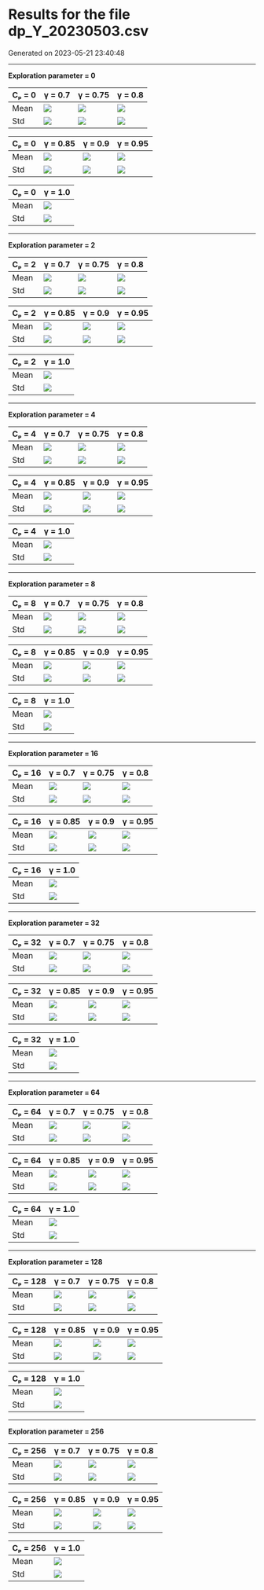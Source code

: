 # Results for the file dp_Y_20230503.csv 

Generated on 2023-05-21 23:40:48

---

**Exploration parameter = 0**

| Cₚ = 0 | γ = 0.7 | γ = 0.75 | γ = 0.8 | 
| --- | --- | --- | --- | 
| Mean | ![](fig/dp_Y/mean_g_0.7_cp_0.png) | ![](fig/dp_Y/mean_g_0.75_cp_0.png) | ![](fig/dp_Y/mean_g_0.8_cp_0.png) | 
| Std | ![](fig/dp_Y/std_g_0.7_cp_0.png) | ![](fig/dp_Y/std_g_0.75_cp_0.png) | ![](fig/dp_Y/std_g_0.8_cp_0.png) | 

| Cₚ = 0 | γ = 0.85 | γ = 0.9 | γ = 0.95 | 
| --- | --- | --- | --- | 
| Mean | ![](fig/dp_Y/mean_g_0.85_cp_0.png) | ![](fig/dp_Y/mean_g_0.9_cp_0.png) | ![](fig/dp_Y/mean_g_0.95_cp_0.png) | 
| Std | ![](fig/dp_Y/std_g_0.85_cp_0.png) | ![](fig/dp_Y/std_g_0.9_cp_0.png) | ![](fig/dp_Y/std_g_0.95_cp_0.png) | 

| Cₚ = 0 | γ = 1.0 | 
| --- | --- | 
| Mean | ![](fig/dp_Y/mean_g_1.0_cp_0.png) | 
| Std | ![](fig/dp_Y/std_g_1.0_cp_0.png) | 

---

**Exploration parameter = 2**

| Cₚ = 2 | γ = 0.7 | γ = 0.75 | γ = 0.8 | 
| --- | --- | --- | --- | 
| Mean | ![](fig/dp_Y/mean_g_0.7_cp_2.png) | ![](fig/dp_Y/mean_g_0.75_cp_2.png) | ![](fig/dp_Y/mean_g_0.8_cp_2.png) | 
| Std | ![](fig/dp_Y/std_g_0.7_cp_2.png) | ![](fig/dp_Y/std_g_0.75_cp_2.png) | ![](fig/dp_Y/std_g_0.8_cp_2.png) | 

| Cₚ = 2 | γ = 0.85 | γ = 0.9 | γ = 0.95 | 
| --- | --- | --- | --- | 
| Mean | ![](fig/dp_Y/mean_g_0.85_cp_2.png) | ![](fig/dp_Y/mean_g_0.9_cp_2.png) | ![](fig/dp_Y/mean_g_0.95_cp_2.png) | 
| Std | ![](fig/dp_Y/std_g_0.85_cp_2.png) | ![](fig/dp_Y/std_g_0.9_cp_2.png) | ![](fig/dp_Y/std_g_0.95_cp_2.png) | 

| Cₚ = 2 | γ = 1.0 | 
| --- | --- | 
| Mean | ![](fig/dp_Y/mean_g_1.0_cp_2.png) | 
| Std | ![](fig/dp_Y/std_g_1.0_cp_2.png) | 

---

**Exploration parameter = 4**

| Cₚ = 4 | γ = 0.7 | γ = 0.75 | γ = 0.8 | 
| --- | --- | --- | --- | 
| Mean | ![](fig/dp_Y/mean_g_0.7_cp_4.png) | ![](fig/dp_Y/mean_g_0.75_cp_4.png) | ![](fig/dp_Y/mean_g_0.8_cp_4.png) | 
| Std | ![](fig/dp_Y/std_g_0.7_cp_4.png) | ![](fig/dp_Y/std_g_0.75_cp_4.png) | ![](fig/dp_Y/std_g_0.8_cp_4.png) | 

| Cₚ = 4 | γ = 0.85 | γ = 0.9 | γ = 0.95 | 
| --- | --- | --- | --- | 
| Mean | ![](fig/dp_Y/mean_g_0.85_cp_4.png) | ![](fig/dp_Y/mean_g_0.9_cp_4.png) | ![](fig/dp_Y/mean_g_0.95_cp_4.png) | 
| Std | ![](fig/dp_Y/std_g_0.85_cp_4.png) | ![](fig/dp_Y/std_g_0.9_cp_4.png) | ![](fig/dp_Y/std_g_0.95_cp_4.png) | 

| Cₚ = 4 | γ = 1.0 | 
| --- | --- | 
| Mean | ![](fig/dp_Y/mean_g_1.0_cp_4.png) | 
| Std | ![](fig/dp_Y/std_g_1.0_cp_4.png) | 

---

**Exploration parameter = 8**

| Cₚ = 8 | γ = 0.7 | γ = 0.75 | γ = 0.8 | 
| --- | --- | --- | --- | 
| Mean | ![](fig/dp_Y/mean_g_0.7_cp_8.png) | ![](fig/dp_Y/mean_g_0.75_cp_8.png) | ![](fig/dp_Y/mean_g_0.8_cp_8.png) | 
| Std | ![](fig/dp_Y/std_g_0.7_cp_8.png) | ![](fig/dp_Y/std_g_0.75_cp_8.png) | ![](fig/dp_Y/std_g_0.8_cp_8.png) | 

| Cₚ = 8 | γ = 0.85 | γ = 0.9 | γ = 0.95 | 
| --- | --- | --- | --- | 
| Mean | ![](fig/dp_Y/mean_g_0.85_cp_8.png) | ![](fig/dp_Y/mean_g_0.9_cp_8.png) | ![](fig/dp_Y/mean_g_0.95_cp_8.png) | 
| Std | ![](fig/dp_Y/std_g_0.85_cp_8.png) | ![](fig/dp_Y/std_g_0.9_cp_8.png) | ![](fig/dp_Y/std_g_0.95_cp_8.png) | 

| Cₚ = 8 | γ = 1.0 | 
| --- | --- | 
| Mean | ![](fig/dp_Y/mean_g_1.0_cp_8.png) | 
| Std | ![](fig/dp_Y/std_g_1.0_cp_8.png) | 

---

**Exploration parameter = 16**

| Cₚ = 16 | γ = 0.7 | γ = 0.75 | γ = 0.8 | 
| --- | --- | --- | --- | 
| Mean | ![](fig/dp_Y/mean_g_0.7_cp_16.png) | ![](fig/dp_Y/mean_g_0.75_cp_16.png) | ![](fig/dp_Y/mean_g_0.8_cp_16.png) | 
| Std | ![](fig/dp_Y/std_g_0.7_cp_16.png) | ![](fig/dp_Y/std_g_0.75_cp_16.png) | ![](fig/dp_Y/std_g_0.8_cp_16.png) | 

| Cₚ = 16 | γ = 0.85 | γ = 0.9 | γ = 0.95 | 
| --- | --- | --- | --- | 
| Mean | ![](fig/dp_Y/mean_g_0.85_cp_16.png) | ![](fig/dp_Y/mean_g_0.9_cp_16.png) | ![](fig/dp_Y/mean_g_0.95_cp_16.png) | 
| Std | ![](fig/dp_Y/std_g_0.85_cp_16.png) | ![](fig/dp_Y/std_g_0.9_cp_16.png) | ![](fig/dp_Y/std_g_0.95_cp_16.png) | 

| Cₚ = 16 | γ = 1.0 | 
| --- | --- | 
| Mean | ![](fig/dp_Y/mean_g_1.0_cp_16.png) | 
| Std | ![](fig/dp_Y/std_g_1.0_cp_16.png) | 

---

**Exploration parameter = 32**

| Cₚ = 32 | γ = 0.7 | γ = 0.75 | γ = 0.8 | 
| --- | --- | --- | --- | 
| Mean | ![](fig/dp_Y/mean_g_0.7_cp_32.png) | ![](fig/dp_Y/mean_g_0.75_cp_32.png) | ![](fig/dp_Y/mean_g_0.8_cp_32.png) | 
| Std | ![](fig/dp_Y/std_g_0.7_cp_32.png) | ![](fig/dp_Y/std_g_0.75_cp_32.png) | ![](fig/dp_Y/std_g_0.8_cp_32.png) | 

| Cₚ = 32 | γ = 0.85 | γ = 0.9 | γ = 0.95 | 
| --- | --- | --- | --- | 
| Mean | ![](fig/dp_Y/mean_g_0.85_cp_32.png) | ![](fig/dp_Y/mean_g_0.9_cp_32.png) | ![](fig/dp_Y/mean_g_0.95_cp_32.png) | 
| Std | ![](fig/dp_Y/std_g_0.85_cp_32.png) | ![](fig/dp_Y/std_g_0.9_cp_32.png) | ![](fig/dp_Y/std_g_0.95_cp_32.png) | 

| Cₚ = 32 | γ = 1.0 | 
| --- | --- | 
| Mean | ![](fig/dp_Y/mean_g_1.0_cp_32.png) | 
| Std | ![](fig/dp_Y/std_g_1.0_cp_32.png) | 

---

**Exploration parameter = 64**

| Cₚ = 64 | γ = 0.7 | γ = 0.75 | γ = 0.8 | 
| --- | --- | --- | --- | 
| Mean | ![](fig/dp_Y/mean_g_0.7_cp_64.png) | ![](fig/dp_Y/mean_g_0.75_cp_64.png) | ![](fig/dp_Y/mean_g_0.8_cp_64.png) | 
| Std | ![](fig/dp_Y/std_g_0.7_cp_64.png) | ![](fig/dp_Y/std_g_0.75_cp_64.png) | ![](fig/dp_Y/std_g_0.8_cp_64.png) | 

| Cₚ = 64 | γ = 0.85 | γ = 0.9 | γ = 0.95 | 
| --- | --- | --- | --- | 
| Mean | ![](fig/dp_Y/mean_g_0.85_cp_64.png) | ![](fig/dp_Y/mean_g_0.9_cp_64.png) | ![](fig/dp_Y/mean_g_0.95_cp_64.png) | 
| Std | ![](fig/dp_Y/std_g_0.85_cp_64.png) | ![](fig/dp_Y/std_g_0.9_cp_64.png) | ![](fig/dp_Y/std_g_0.95_cp_64.png) | 

| Cₚ = 64 | γ = 1.0 | 
| --- | --- | 
| Mean | ![](fig/dp_Y/mean_g_1.0_cp_64.png) | 
| Std | ![](fig/dp_Y/std_g_1.0_cp_64.png) | 

---

**Exploration parameter = 128**

| Cₚ = 128 | γ = 0.7 | γ = 0.75 | γ = 0.8 | 
| --- | --- | --- | --- | 
| Mean | ![](fig/dp_Y/mean_g_0.7_cp_128.png) | ![](fig/dp_Y/mean_g_0.75_cp_128.png) | ![](fig/dp_Y/mean_g_0.8_cp_128.png) | 
| Std | ![](fig/dp_Y/std_g_0.7_cp_128.png) | ![](fig/dp_Y/std_g_0.75_cp_128.png) | ![](fig/dp_Y/std_g_0.8_cp_128.png) | 

| Cₚ = 128 | γ = 0.85 | γ = 0.9 | γ = 0.95 | 
| --- | --- | --- | --- | 
| Mean | ![](fig/dp_Y/mean_g_0.85_cp_128.png) | ![](fig/dp_Y/mean_g_0.9_cp_128.png) | ![](fig/dp_Y/mean_g_0.95_cp_128.png) | 
| Std | ![](fig/dp_Y/std_g_0.85_cp_128.png) | ![](fig/dp_Y/std_g_0.9_cp_128.png) | ![](fig/dp_Y/std_g_0.95_cp_128.png) | 

| Cₚ = 128 | γ = 1.0 | 
| --- | --- | 
| Mean | ![](fig/dp_Y/mean_g_1.0_cp_128.png) | 
| Std | ![](fig/dp_Y/std_g_1.0_cp_128.png) | 

---

**Exploration parameter = 256**

| Cₚ = 256 | γ = 0.7 | γ = 0.75 | γ = 0.8 | 
| --- | --- | --- | --- | 
| Mean | ![](fig/dp_Y/mean_g_0.7_cp_256.png) | ![](fig/dp_Y/mean_g_0.75_cp_256.png) | ![](fig/dp_Y/mean_g_0.8_cp_256.png) | 
| Std | ![](fig/dp_Y/std_g_0.7_cp_256.png) | ![](fig/dp_Y/std_g_0.75_cp_256.png) | ![](fig/dp_Y/std_g_0.8_cp_256.png) | 

| Cₚ = 256 | γ = 0.85 | γ = 0.9 | γ = 0.95 | 
| --- | --- | --- | --- | 
| Mean | ![](fig/dp_Y/mean_g_0.85_cp_256.png) | ![](fig/dp_Y/mean_g_0.9_cp_256.png) | ![](fig/dp_Y/mean_g_0.95_cp_256.png) | 
| Std | ![](fig/dp_Y/std_g_0.85_cp_256.png) | ![](fig/dp_Y/std_g_0.9_cp_256.png) | ![](fig/dp_Y/std_g_0.95_cp_256.png) | 

| Cₚ = 256 | γ = 1.0 | 
| --- | --- | 
| Mean | ![](fig/dp_Y/mean_g_1.0_cp_256.png) | 
| Std | ![](fig/dp_Y/std_g_1.0_cp_256.png) | 

